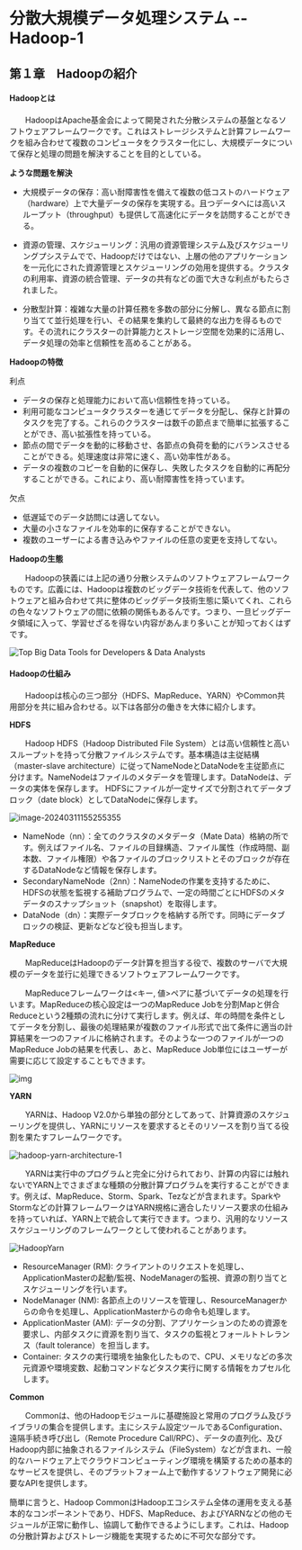 # 分散大規模データ処理システム -- Hadoop-1

## 第１章　Hadoopの紹介

#### Hadoopとは

　　HadoopはApache基金会によって開発された分散システムの基盤となるソフトウェアフレームワークです。これはストレージシステムと計算フレームワークを組み合わせて複数のコンピュータをクラスター化にし、大規模データについて保存と処理の問題を解決することを目的としている。

**ような問題を解決**

- 大規模データの保存：高い耐障害性を備えて複数の低コストのハードウェア（hardware）上で大量データの保存を実現する。且つデータへには高いスループット（throughput）も提供して高速化にデータを訪問することができる。


- 資源の管理、スケジューリング：汎用の資源管理システム及びスケジューリングプシステムでで、Hadoopだけではない、上層の他のアプリケーションを一元化にされた資源管理とスケジューリングの効用を提供する。クラスタの利用率、資源の統合管理、データの共有などの面で大きな利点がもたらされました。

- 分散型計算：複雑な大量の計算任務を多数の部分に分解し、異なる節点に割り当てて並行処理を行い、その結果を集約して最終的な出力を得るものです。その流れにクラスターの計算能力とストレージ空間を効果的に活用し、データ処理の効率と信頼性を高めることがある。

**Hadoopの特徴**

利点

- データの保存と処理能力において高い信頼性を持っている。
-  利用可能なコンピュータクラスターを通じてデータを分配し、保存と計算のタスクを完了する。これらのクラスターは数千の節点まで簡単に拡張することができ、高い拡張性を持っている。 
- 節点の間でデータを動的に移動させ、各節点の負荷を動的にバランスさせることができる。処理速度は非常に速く、高い効率性がある。 
- データの複数のコピーを自動的に保存し、失敗したタスクを自動的に再配分することができる。これにより、高い耐障害性を持っています。

欠点

- 低遅延でのデータ訪問には適してない。
- 大量の小さなファイルを効率的に保存することができない。 
- 複数のユーザーによる書き込みやファイルの任意の変更を支持してない。

**Hadoopの生態**

　　Hadoopの狭義には上記の通り分散システムのソフトウェアフレームワークものです。広義には、Hadoopは複数のビッグデータ技術を代表して、他のソフトウェアと組み合わせて共に整体のビッグデータ技術生態に築いてくれ、これらの色々なソフトウェアの間に依頼の関係もあるんです。つまり、一旦ビッグデータ領域に入って、学習せざるを得ない内容があんまり多いことが知っておくはずです。

![Top Big Data Tools for Developers & Data Analysts](D:\OneDrive\picture\Typora\BigData\Hadoop\hadoop-768x402.jpg)

#### Hadoopの仕組み

　　Hadoopは核心の三つ部分（HDFS、MapReduce、YARN）やCommon共用部分を共に組み合わせる。以下は各部分の働きを大体に紹介します。

**HDFS**

　　Hadoop HDFS（Hadoop Distributed File System）とは高い信頼性と高いスループットを持って分散ファイルシステムです。基本構造は主従結構（master-slave architecture）に従ってNameNodeとDataNodeを主従節点に分けます。NameNodeはファイルのメタデータを管理します。DataNodeは、データの実体を保存します。 HDFSにファイルが一定サイズで分割されてデータブロック（date block）としてDataNodeに保存します。

![image-20240311155255355](D:\OneDrive\picture\Typora\BigData\Hadoop\image-20240311155255355.png)

- NameNode（nn）：全てのクラスタのメタデータ（Mate Data）格納の所です。例えばファイル名、ファイルの目録構造、ファイル属性（作成時間、副本数、ファイル権限）や各ファイルのブロックリストとそのブロックが存在するDataNodeなど情報を保存します。 
- SecondaryNameNode（2nn）：NameNodeの作業を支持するために、HDFSの状態を監視する補助プログラムで、一定の時間ごとにHDFSのメタデータのスナップショット（snapshot）を取得します。 
- DataNode（dn）：実際データブロックを格納する所です。同時にデータブロックの検証、更新などなど役も担当します。

**MapReduce**

　　MapReduceはHadoopのデータ計算を担当する役で、複数のサーバで大規模のデータを並行に処理できるソフトウェアフレームワークです。

　　MapReduceフレームワークは<キー, 値>ペアに基づいてデータの処理を行います。MapReduceの核心設定は一つのMapReduce Jobを分割Mapと併合Reduceという2種類の流れに分けて実行します。例えば、年の時間を条件としてデータを分割し、最後の処理結果が複数のファイル形式で出て条件に適当の計算結果を一つのファイルに格納されます。そのような一つのファイルが一つのMapReduce Jobの結果を代表し、あと、MapReduce Job単位にはユーザーが需要に応じて設定することもできます。

![img](D:\OneDrive\picture\Typora\BigData\Hadoop\apache-hadoop-mapreduce.jpg)

**YARN**

　　YARNは、Hadoop V2.0から単独の部分としてあって、計算資源のスケジューリングを提供し、YARNにリソースを要求するとそのリソースを割り当てる役割を果たすフレームワークです。

![hadoop-yarn-architecture-1](D:\OneDrive\picture\Typora\BigData\Hadoop\hadoop-yarn-architecture-1.jpg)

　　YARNは実行中のプログラムと完全に分けられており、計算の内容には触れないでYARN上でさまざまな種類の分散計算プログラムを実行することができます。例えば、MapReduce、Storm、Spark、Tezなどが含まれます。SparkやStormなどの計算フレームワークはYARN規格に適合したリソース要求の仕組みを持っていれば、YARN上で統合して実行できます。つまり、汎用的なリソーススケジューリングのフレームワークとして使われることがあります。

![HadoopYarn](D:\OneDrive\picture\Typora\BigData\Hadoop\HadoopYarn-1717450127465-2.jpg)

- ResourceManager (RM): クライアントのリクエストを処理し、ApplicationMasterの起動/監視、NodeManagerの監視、資源の割り当てとスケジューリングを行います。
- NodeManager (NM): 各節点上のリソースを管理し、ResourceManagerからの命令を処理し、ApplicationMasterからの命令も処理します。
- ApplicationMaster (AM): データの分割、アプリケーションのための資源を要求し、内部タスクに資源を割り当て、タスクの監視とフォールトトレランス（fault tolerance）を担当します。
- Container: タスクの実行環境を抽象化したもので、CPU、メモリなどの多次元資源や環境変数、起動コマンドなどタスク実行に関する情報をカプセル化します。

**Common**

　　Commonは、他のHadoopモジュールに基礎施設と常用のプログラム及びライブラリの集合を提供します。主にシステム設定ツールであるConfiguration、遠隔手続き呼び出し（Remote Procedure Call/RPC）、データの直列化、及びHadoop内部に抽象されるファイルシステム（FileSystem）などが含まれ、一般的なハードウェア上でクラウドコンピューティング環境を構築するための基本的なサービスを提供し、そのプラットフォーム上で動作するソフトウェア開発に必要なAPIを提供します。

簡単に言うと、Hadoop CommonはHadoopエコシステム全体の運用を支える基本的なコンポーネントであり、HDFS、MapReduce、およびYARNなどの他のモジュールが正常に動作し、協調して動作できるようにします。これは、Hadoopの分散計算およびストレージ機能を実現するために不可欠な部分です。